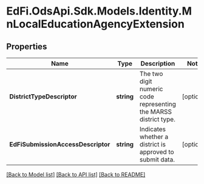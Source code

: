 # EdFi.OdsApi.Sdk.Models.Identity.MnLocalEducationAgencyExtension
## Properties

Name | Type | Description | Notes
------------ | ------------- | ------------- | -------------
**DistrictTypeDescriptor** | **string** | The two digit numeric code representing the MARSS district type. | [optional] 
**EdFiSubmissionAccessDescriptor** | **string** | Indicates whether a district is approved to submit data. | [optional] 

[[Back to Model list]](../README.md#documentation-for-models) [[Back to API list]](../README.md#documentation-for-api-endpoints) [[Back to README]](../README.md)

